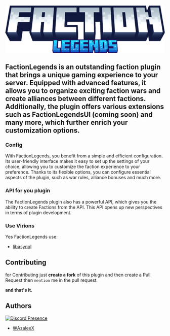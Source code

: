 
![logo](logo.png)

FactionLegends is an outstanding faction plugin that brings a unique gaming experience to your server. Equipped with advanced features, it allows you to organize exciting faction wars and create alliances between different factions. Additionally, the plugin offers various extensions such as FactionLegendsUI (coming soon) and many more, which further enrich your customization options.
---
### Config
With FactionLegends, you benefit from a simple and efficient configuration. Its user-friendly interface makes it easy to set up the settings of your choice, allowing you to customize the faction experience to your preference. Thanks to its flexible options, you can configure essential aspects of the plugin, such as war rules, alliance bonuses and much more.

### API for you plugin

The FactionLegends plugin also has a powerful API, which gives you the ability to create Factions from the API. This API opens up new perspectives in terms of plugin development.

### Use Virions
Yes FactionLegends use: 
- [libasynql](https://github.com/poggit/libasynql)

## Contributing

for Contributing just **create a fork** of this plugin and then create a Pull Request then `mention` me in the pull request.

**and that's it.**


## Authors
[![Discord Presence](https://lanyard-profile-readme.vercel.app/api/846395226640613396)](https://discord.com/users/846395226640613396)
- [@AzaleeX](https://www.github.com/AzaleeX)


